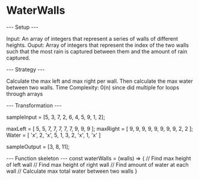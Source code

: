 # WaterWalls

--- Setup ---

  Input: An array of integers that represent a series of walls of different heights. 
  Ouput: Array of integers that represent the index of the two walls such that the most rain is captured between them and the amount of rain captured. 

--- Strategy ---  

Calculate the max left and max right per wall. Then calculate the max water between two walls.
Time Complexity: 0(n) since did multiple for loops through arrays 

--- Transformation ---

  sampleInput = [5, 3, 7, 2, 6, 4, 5, 9, 1, 2];

  maxLeft = [ 5, 5, 7, 7, 7, 7, 7, 9, 9, 9 ];
  maxRight = [ 9, 9, 9, 9, 9, 9, 9, 9, 2, 2 ];
  Water  = [ 'x', 2, 'x', 5, 1, 3, 2, 'x', 1, 'x' ]

  sampleOutput = [3, 8, 11];

--- Function skeleton ---
const waterWalls = (walls) => {
  // Find max height of left wall
  // Find max height of right wall
  // Find amount of water at each wall
  // Calculate max total water between two walls
}
